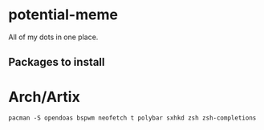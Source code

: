 # potential-meme
All of my dots in one place.

## Packages to install

# Arch/Artix
```shell
pacman -S opendoas bspwm neofetch t polybar sxhkd zsh zsh-completions
```
